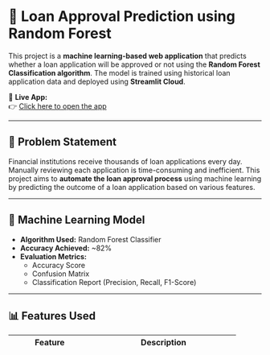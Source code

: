 # 🏦 Loan Approval Prediction using Random Forest

This project is a **machine learning-based web application** that predicts whether a loan application will be approved or not using the **Random Forest Classification algorithm**. The model is trained using historical loan application data and deployed using **Streamlit Cloud**.

🔗 **Live App:**  
👉 [Click here to open the app](https://loanapprovalprediction-randomforest-n4shtqpajwyebptmvotkxf.streamlit.app/)

---

## 📌 Problem Statement

Financial institutions receive thousands of loan applications every day. Manually reviewing each application is time-consuming and inefficient. This project aims to **automate the loan approval process** using machine learning by predicting the outcome of a loan application based on various features.

---

## 🧠 Machine Learning Model

- **Algorithm Used:** Random Forest Classifier  
- **Accuracy Achieved:** ~82%
- **Evaluation Metrics:**
  - Accuracy Score
  - Confusion Matrix
  - Classification Report (Precision, Recall, F1-Score)

---

## 📊 Features Used

| Feature               | Description                               |
|----------------------|-------------------------------------------|
| ApplicantIncome      | Income of the applicant                   |
| CoapplicantIncome    | Income of the co-applicant                |
| LoanAmount           | Total loan amount                         |
| Loan_Amount_Term     | Term of the loan (in months)              |
| Credit_History       | Whether applicant has credit history      |
| Gender               | Male / Female                             |
| Married              | Applicant’s marital status                |
| Dependents           | Number of dependents                      |
| Education            | Graduate / Not Graduate                   |
| Self_Employed        | Employment status                         |
| Property_Area        | Urban / Semiurban / Rural                 |

---

## ⚙️ How the App Works

1. User opens the Streamlit app.
2. Fills in the form with loan application details.
3. Clicks the **"Predict Loan Status"** button.
4. The app displays the prediction: ✅ Loan Approved or ❌ Loan Rejected.
5. Prediction is made using a trained Random Forest Classifier.

---

## 🛠 Tech Stack

- **Language:** Python
- **ML Library:** Scikit-learn
- **Web App:** Streamlit
- **Version Control:** Git + GitHub
- **Deployment:** Streamlit Cloud

### ✅ 1. Clone the Repo

```bash
git clone https://github.com/Nikhil-Donthusaram/LoanApprovalPrediction-RandomForest.git
cd LoanApprovalPrediction-RandomForest
